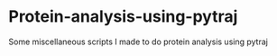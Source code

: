 # Protein-analysis-using-pytraj
Some miscellaneous scripts I made to do protein analysis using pytraj
